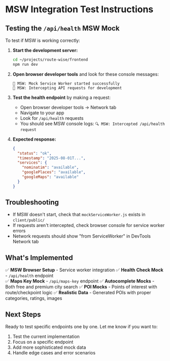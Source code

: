 # MSW Integration Test Instructions

## Testing the `/api/health` MSW Mock

To test if MSW is working correctly:

1. **Start the development server:**
   ```bash
   cd ~/projects/route-wise/frontend
   npm run dev
   ```

2. **Open browser developer tools** and look for these console messages:
   ```
   🚀 MSW: Mock Service Worker started successfully
   📡 MSW: Intercepting API requests for development
   ```

3. **Test the health endpoint** by making a request:
   - Open browser developer tools → Network tab
   - Navigate to your app
   - Look for `/api/health` requests
   - You should see MSW console logs: `🔍 MSW: Intercepted /api/health request`

4. **Expected response:**
   ```json
   {
     "status": "ok",
     "timestamp": "2025-08-01T...",
     "services": {
       "nominatim": "available",
       "googlePlaces": "available", 
       "googleMaps": "available"
     }
   }
   ```

## Troubleshooting

- If MSW doesn't start, check that `mockServiceWorker.js` exists in `client/public/`
- If requests aren't intercepted, check browser console for service worker errors
- Network requests should show "from ServiceWorker" in DevTools Network tab

## What's Implemented

✅ **MSW Browser Setup** - Service worker integration
✅ **Health Check Mock** - `/api/health` endpoint  
✅ **Maps Key Mock** - `/api/maps-key` endpoint
✅ **Autocomplete Mocks** - Both free and premium city search
✅ **POI Mocks** - Points of interest with route/checkpoint logic
✅ **Realistic Data** - Generated POIs with proper categories, ratings, images

## Next Steps

Ready to test specific endpoints one by one. Let me know if you want to:
1. Test the current implementation
2. Focus on a specific endpoint
3. Add more sophisticated mock data
4. Handle edge cases and error scenarios

